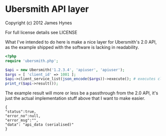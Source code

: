 Ubersmith API layer
===================

Copyright (c) 2012 James Hynes

For full license details see LICENSE

What I've intended to do here is make a nice layer for Ubersmith's 2.0 API, as the example shipped with the software is lacking in readability.

```php
<?php
require 'ubersmith.php';

$api = new Ubersmith('1.2.3.4', 'apiuser', 'apiuser');
$args = [ 'client_id' => 1001 ];
$api->client_service_list(json_encode($args))->execute(); # executes client.service_list
print_r($api->result());
```

The example result will more or less be a passthrough from the 2.0 API, it's just the actual implementation stuff above that I want to make easier.
```plain
{
"status":true,
"error_no":null,
"error_msg":"",
"data": "api_data (serialised)"
}
```
